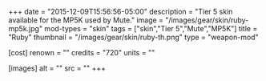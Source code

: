 +++
date = "2015-12-09T15:56:56-05:00"
description = "Tier 5 skin available for the MP5K used by Mute."
image = "/images/gear/skin/ruby-mp5k.jpg"
mod-types = "skin"
tags = ["skin","Tier 5","Mute","MP5K"]
title = "Ruby"
thumbnail = "/images/gear/skin/ruby-th.png"
type = "weapon-mod"

[cost]
  renown = ""
  credits = "720"
  units = ""

[images]
  alt = ""
  src = ""
+++
